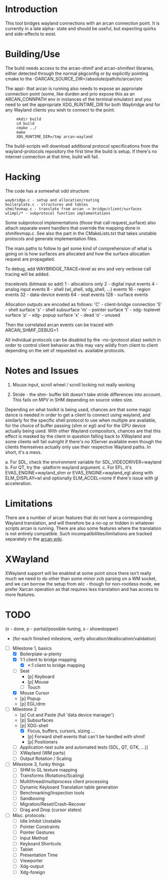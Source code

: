 Introduction
====
This tool bridges wayland connections with an arcan connection point. It is
currently in a late alpha- state and should be useful, but expecting quirks and
side-effects to exist.

Building/Use
====
The build needs access to the arcan-shmif and arcan-shmifext libraries,
either detected through the normal pkgconfig or by explicitly pointing
cmake to the -DARCAN\_SOURCE\_DIR=/absolute/path/to/arcan/src

The appl- that arcan is running also needs to expose an approriate connection
point (some, like durden and prio expose this as an ARCAN\_CONNPATH env in
instances of the terminal emulator) and you need to set the appropriate
XDG\_RUNTIME\_DIR for both Waybridge and for any Wayland clients you wish to
connect to the point.

         mkdir build
         cd build
         cmake ../
         make
         XDG_RUNTIME_DIR=/tmp arcan-wayland

The build-scripts will download additional protocol specifications from the
wayland-protocols repository the first time the build is setup. If there's
no internet connection at that time, build will fail.

Hacking
====
The code has a somewhat odd structure:

    waybridge.c - setup and allocation/routing
    boilerplate.c - structures and tables
    shmifevmap.c - translate from arcan -> bridge/client/surfaces
    wlimpl/* - subprotocol function implementations

Some subprotocol implementations (those that call request\_surface)
also attach separate event handlers that override the mapping done in
shmifevmap.c. See also the part in the CMakeLists.txt that takes unstable
protocols and generate implementation files.

The main paths to follow to get some kind of comprehension of what is going
on is how surfaces are allocated and how the surface allocation request are
propagated.

To debug, add WAYBRIDGE\_TRACE=level as env and very verbose call tracing
will be added.

tracelevels (bitmask so add)
    1   - allocations only
    2   - digital input events
    4   - analog input events
    8   - shell (wl\_shell, xdg\_shell, ...) events
    16  - region events
    32  - data-device events
    64  - seat events
    128 - surface events

Allocation outputs are encoded as follows:
    'C' - client-bridge connection
    'S' - shell surface
    's' - shell subsurface
    'm' - pointer surface
    't' - xdg- toplevel surface
    'p' - xdg- popup surface
    'x' - dead
    'o' - unused

Then the correlated arcan events can be traced with ARCAN\_SHMIF\_DEBUG=1

All individual protocols can be disabled by the -no-(protocol alias) switch
in order to control client behavior as this may vary wildly from client
to client depending on the set of requested vs. available protocols.

Notes and Issues
====
1. Mouse input, scroll wheel / scroll locking not really working

3. Stride - the shm- buffer blit doesn't take stride differences into
   account. This fails on MPV in SHM depending on source video size.

Depending on what toolkit is being used, chances are that some magic dance is
needed in order to get a client to connect using wayland, and similarly for the
specific shell protocol to use when multiple are available, for the choice of
buffer passing (shm or egl) and for the GPU device actually being used. With
other Wayland compositors, chances are that this effect is masked by the client
in question falling back to XWayland and some clients will fail outright if
there's no XServer available even though the clients themselves actually only
use their respective Wayland paths. In short, it's a mess.

a. For SDL, check the environment variable for SDL\_VIDEODRIVER=wayland
b. For QT, try the -platform wayland argument.
c. For EFL, it's EVAS\_ENGINE=wayland\_shm or EVAS\_ENGINE=wayland\_egl along
with ELM\_DISPLAY=wl and optionally ELM\_ACCEL=none if there's issue with
gl acceleration.

Limitations
====
There are a number of arcan features that do not have a corresponding
Wayland translation, and will therefore be a no-op or hidden in whatever
scripts arcan is running. There are also some features where the translation
is not entirely compatible. Such incompatibilities/limitations are tracked
separately in the [arcan wiki](https://github.com/letoram/arcan/wiki/wayland).

XWayland
====
XWayland support will be enabled at some point since there isn't really much
we need to do other than some minor xcb parsing on a WM socket, and we can
borrow the setup from wlc - though for non-rootless mode, we prefer Xarcan
operation as that requires less translation and has access to more features.

TODO
====

(x - done, p - partial/possible-tuning, s - showstopper)
+ (for-each finished milestone, verify allocation/deallocation/validation)

- [ ] Milestone 1, basics
  - [x] Boilerplate-a-plenty
  - [x] 1:1 client to bridge mapping
    - [x] \*:1 client to bridge mapping
  - [ ] Seat
    - [p] Keyboard
    - [p] Mouse
    - [ ] Touch
  - [x] Mouse Cursor
  - [p] Popup
  - [p] EGL/drm
- [ ] Milestone 2
    - [p] Cut and Paste (full 'data device manager')
    - [p] Subsurfaces
    - [p] XDG-shell
      - [x] Focus, buffers, cursors, sizing ...
      - [p] Forward shell events that can't be handled with shmif
      - [p] Positioners
    - [ ] Application-test suite and automated tests (SDL, QT, GTK, ...)]
    - [ ] XWayland (WM parts)
    - [ ] Output Rotation / Scaling
- [ ] Milestone 3, funky things
  - [ ] SHM to GL texture mapping
  - [ ] Transforms (Rotations/Scaling)
  - [ ] Multithread/multiprocess client processing
  - [ ] Dynamic Keyboard Translation table generation
  - [ ] Benchmarking/Inspection tools
  - [ ] Sandboxing
  - [ ] Migration/Reset/Crash-Recover
  - [ ] Drag and Drop (cursor states)

- [ ] Misc. protocols:
  - [ ] Idle Inhibit Unstable
  - [ ] Pointer Constraints
  - [ ] Pointer Gestures
  - [ ] Input Method
  - [ ] Keyboard Shortcuts
  - [ ] Tablet
  - [ ] Presentation Time
  - [ ] Viewporter
  - [ ] Xdg-output
  - [ ] Xdg-foreign
